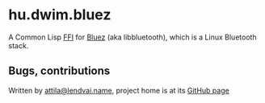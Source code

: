 # hu.dwim.bluez
A Common Lisp [FFI](https://en.wikipedia.org/wiki/Foreign_function_interface)
for [Bluez](http://www.bluez.org/) (aka libbluetooth), which is a Linux Bluetooth
stack.

## Bugs, contributions
Written by attila@lendvai.name, project home is at its [GitHub page](https://github.com/attila-lendvai/hu.dwim.bluez)
